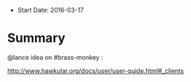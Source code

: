 - Start Date: 2016-03-17

# Summary

@lance idea on #brass-monkey :

http://www.hawkular.org/docs/user/user-guide.html#_clients
